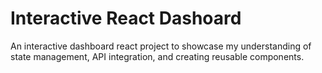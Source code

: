 # Interactive React Dashoard
 An interactive dashboard react project to showcase my understanding of state management, API integration, and creating reusable components.
